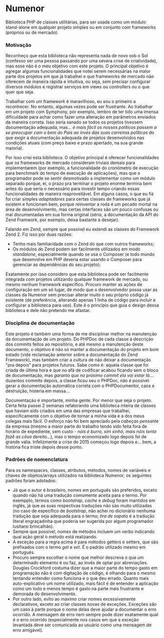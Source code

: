 # Numenor
Biblioteca PHP de classes utilitárias, para ser usada como um módulo stand-alone em qualquer projeto simples ou em conjunto com frameworks (próprios ou de mercado).

### Motivação
Reconheço que esta biblioteca não representa nada de novo sob o Sol (confesso ser uma pessoa passando por uma severa crise de criatividade), mas esse não é o meu 
objetivo com este projeto. O principal objetivo é agregar algumas funcionalidades que notei serem necessárias na maior parte dos projetos em que já trabalhei e que
frameworks de mercado não oferecem de maneira rápida e intuitiva, ou seja, sem precisar configurar diversos módulos e registrar serviços em views ou controllers ou
o que quer que seja.

Trabalhar com um framework é maravilhoso, eu sou o primeiro a reconhecer. No entanto, algumas vezes pode ser frustrante. Ao trabalhar em um projeto com Symphony, por
exemplo, lembro de ter tido uma imensa dificuldade para achar como fazer uma alteração em parâmetros enviados da maneira correta. Isso seria sanado se todos os
projetos tivessem documentação adequada, mas... _é mais fácil os nossos políticos passem a se preocupar com o bem do País ao invés das suas carreiras políticas_ do que
exigir a documentação adequada de projetos desenvolvidos nas condições atuais (com preço baixo e prazo apertado, na sua grande maioria).

Por isso criei esta biblioteca. O objetivo principal é oferecer funcionalidades que os frameworks de mercado consideram triviais demais para implementarem (por exemplo,
a funcionalidade do cronômetro de execução para benchmark do tempo de execução de aplicações), mas que o programador pode se sentir desmotivado a implementar como um
módulo separado porque, ei, o prazo pra terminar o projeto enorme termina bem antes do que seria o necessário para investir tempo criando essas funcionalidades de
maneira reaproveitável. Em alguns casos, o que eu fiz foi criar simples _adaptadores_ para certas classes de frameworks que já existem e funcionam bem, porque reinventar
a roda é um pecado mortal na área de desenvolvimento, mas certas interfaces são um pouco confusas ou mal documentadas em sua forma original (sério, a documentação da API
do Zend Framwork, por exemplo, deixa bastante a desejar).

Falando em Zend, sempre que possível eu estendi as classes do Framework Zend 2. Fiz isso por duas razões:

* Tenho mais familiaridade com o Zend do que com outros frameworks;
* Os módulos do Zend podem ser facilmente utilizados em modo _standalone_, especialmente quando se usa o Composer (e todo mundo que desenvolve em PHP deveria estar usando
o Composer para gerenciar as dependências do seu projeto);

Exatamente por isso considero que esta biblioteca pode ser facilmente integrada com projetos utilizando qualquer framework de mercado, ou mesmo nenhum framework específico.
Procuro manter as ações de configuração em um só lugar, de modo que o desenvolvedor possa usar as classes da Numenor sem precisar alterar muito o seu próprio código já
existente (de preferência, alterando apenas 1 linha de código para incluir e configurar a biblioteca para uso). Este é o princípio que guia o design dessa biblioteca e dele
não pretendo me afastar.

### Disciplina de documentação
Este projeto é também uma forma de me disciplinar melhor na manutenção da documentação de um projeto. Do PHPDoc de cada classe à descrição dos commits feitos ao repositório,
e até mesmo a manutenção deste documento, o objetivo é não só manter a documentação do projeto em bom estado (vide reclamação anterior sobre a documentação do Zend Framework),
mas também criar a cultura de não deixar a documentação "pra depois" para projetos futuros. Sabe como é: aquela classe que foi criada de última hora e que no afã de codificar
acabou ficando sem o bloco de documentação, mas _garanto que no próximo commit ela vai estar lá_... duzentos commits depois, a classe ficou seu o PHPDoc, não é possível gerar
a documentação automática correta com o PHPDocumentor, caos e destruição, histeria em massa...

Documentação é importante, minha gente. Por menor que seja o projeto. Certa feita passei 2 semanas refatorando uma biblioteca inteira de classes que haviam sido criados em uma
das empresas que trabalhei, especificamente com o objetivo de tornar a minha vida e a dos meus colegas mais fácil. O esforço não foi bem apreciado pela _cabeças pensante_ da
empresa (mesmo a maior parte do trabalho tendo sido feita fora de horário de expediente, sem custo - _nóis é burro, sim sinhô, mais nóis tenta fazê as côsa dereito..._), mas
o tempo economizado logo depois foi de grande valia. Infelizmente a crise de 2015 começou logo depois e... bem, a história fica triste depois desse ponto.

### Padrões de nomenclatura
Para os namespaces, classes, atributos, métodos, nomes de variáveis e chaves de objetos/arrays utilizados na biblioteca Numenor, os seguintes padrões foram adotados:

- Já que o autor é brasileiro, nomes em português são preferidos, exceto quando não há uma tradução comumente aceita para o termo. Por exempplo, termos como _bootstrap_,
_cache_ e _debug_ foram mantidos em inglês, já que as suas respectivas traduções não são muito utilizadas (no caso de específico de _bootstrap_, não achei no dicionário
nenhuma tradução que seja adequada para o termo; _tira de sapato_ é a tradução literal engraçadinha que poderia ser sugerida por algum programador lusitano brincalhão).
- Sempre que possível, nomes de métodos incluem um verbo indicando qual ação geral o método está realizando.
- A exceção para a regra acima é para métodos getters e setters, que são prefixados com o termo _get_ e _set_. É o padrão utilizado mesmo em português.
- Procuro sempre escolher o nome que melhor descreva o que um determinado elemento é ou faz, ao invés de optar por abreviações. Douglas Crockford costuma dizer que a
maior parte do tempo gasto em programação não é com digitação de código, é olhando para o mesmo tentando entender como funciona e o que deu errado. Quanto mais 
auto-explicativo um nome utilizado, mais fácil é de entender a aplicação como um todo e menos tempo é gasto na parte mais frustrante e demorada do desenvolvimento.
- Por outro lado, evito ao máximo criar nomes excessivamente declarativos, exceto ao criar classes novas de exceções. Exceções são um caso à parte porque o nome delas
deve ajudar a documentar o erro ocorrido. A mensagem de erro nem sempre pode dizer exatamente qual é o erro ocorrido (especialmente nos casos em que a exceção levantada
deve ser comunicada ao usuário como uma mensagem de erro amigável).

